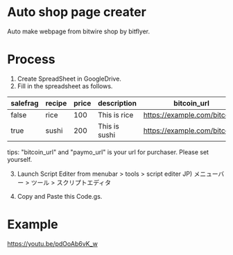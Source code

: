 # Auto shop page creater
Auto make webpage from bitwire shop by bitflyer.

# Process
1. Create SpreadSheet in GoogleDrive.
2. Fill in the spreadsheet as follows.

| salefrag | recipe | price | description | bitcoin_url | paymo_url |
-----------|--------|-------|-------------|-------------|-----------|
| false    | rice   | 100   | This is rice  | https://example.com/bitcoin1 | https://example.com/paymo1 | 
| true     | sushi  | 200   | This is sushi | https://example.com/bitcoin2 | https://example.com/paymo2 | 

tips: "bitcoin_url" and "paymo_url" is your url for purchaser. Please set yourself.

3. Launch Script Editer from menubar > tools > script editer
JP) メニューバー > ツール > スクリプトエディタ

4. Copy and Paste this Code.gs.

# Example

https://youtu.be/pdOoAb6vK_w
